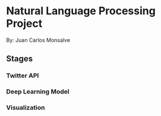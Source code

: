 # Natural Language Processing Project

By: Juan Carlos Monsalve

## Stages

### Twitter API

### Deep Learning Model

### Visualization